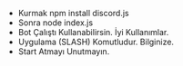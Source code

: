 * Kurmak npm install discord.js
* Sonra node index.js
* Bot Çalıştı Kullanabilirsin. İyi Kullanımlar.
* Uygulama (SLASH) Komutludur. Bilginize.
* Start Atmayı Unutmayın.
  
